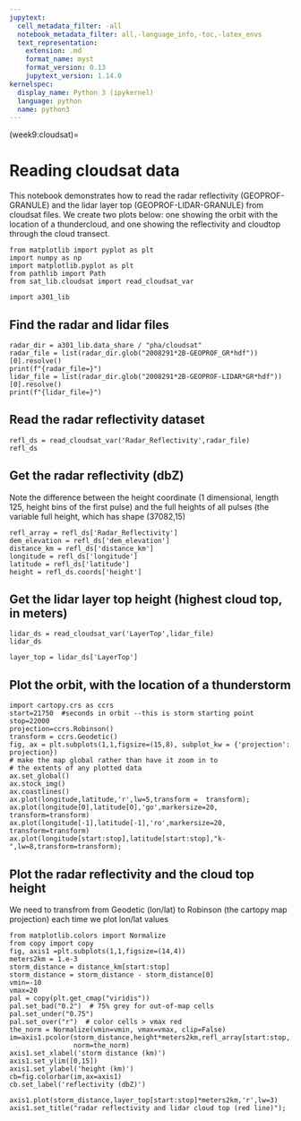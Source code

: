 ```yaml
---
jupytext:
  cell_metadata_filter: -all
  notebook_metadata_filter: all,-language_info,-toc,-latex_envs
  text_representation:
    extension: .md
    format_name: myst
    format_version: 0.13
    jupytext_version: 1.14.0
kernelspec:
  display_name: Python 3 (ipykernel)
  language: python
  name: python3
---
```


(week9:cloudsat)=
# Reading cloudsat data

This notebook demonstrates how to read the radar reflectivity (GEOPROF-GRAΝULE) and the lidar layer top (GEOPROF-LIDAR-GRANULE)
from cloudsat files.  We create two plots below: one showing the orbit with the location of a thundercloud, and one
showing the reflectivity and cloudtop through the cloud transect.

```{code-cell} ipython3
from matplotlib import pyplot as plt
import numpy as np
import matplotlib.pyplot as plt
from pathlib import Path
from sat_lib.cloudsat import read_cloudsat_var

import a301_lib
```

## Find the radar and lidar files

```{code-cell} ipython3
radar_dir = a301_lib.data_share / "pha/cloudsat"
radar_file = list(radar_dir.glob("2008291*2B-GEOPROF_GR*hdf"))[0].resolve()
print(f"{radar_file=}")
lidar_file = list(radar_dir.glob("2008291*2B-GEOPROF-LIDAR*GR*hdf"))[0].resolve()
print(f"{lidar_file=}")
```

## Read the radar reflectivity dataset

```{code-cell} ipython3
refl_ds = read_cloudsat_var('Radar_Reflectivity',radar_file)
refl_ds
```

## Get the radar reflectivity (dbZ)

Note the difference between the height coordinate (1 dimensional, length 125, height bins of the first pulse) and the full heights
of all pulses (the variable full height, which has shape (37082,15)

```{code-cell} ipython3
refl_array = refl_ds['Radar_Reflectivity']
dem_elevation = refl_ds['dem_elevation']
distance_km = refl_ds['distance_km']
longitude = refl_ds['longitude']
latitude = refl_ds['latitude']
height = refl_ds.coords['height']
```

## Get the lidar layer top height (highest cloud top, in meters)

```{code-cell} ipython3
lidar_ds = read_cloudsat_var('LayerTop',lidar_file)
lidar_ds
```

```{code-cell} ipython3
layer_top = lidar_ds['LayerTop']
```

## Plot the orbit, with the location of a thunderstorm

```{code-cell} ipython3
import cartopy.crs as ccrs
start=21750  #seconds in orbit --this is storm starting point
stop=22000
projection=ccrs.Robinson()
transform = ccrs.Geodetic()
fig, ax = plt.subplots(1,1,figsize=(15,8), subplot_kw = {'projection': projection})
# make the map global rather than have it zoom in to
# the extents of any plotted data
ax.set_global()
ax.stock_img()
ax.coastlines()
ax.plot(longitude,latitude,'r',lw=5,transform =  transform);
ax.plot(longitude[0],latitude[0],'go',markersize=20, transform=transform)
ax.plot(longitude[-1],latitude[-1],'ro',markersize=20, transform=transform)
ax.plot(longitude[start:stop],latitude[start:stop],"k-",lw=8,transform=transform);
```

## Plot the radar reflectivity and the cloud top height

We need to transfrom from Geodetic (lon/lat) to Robinson (the cartopy map projection) each time
we plot lon/lat values

```{code-cell} ipython3
from matplotlib.colors import Normalize
from copy import copy
fig, axis1 =plt.subplots(1,1,figsize=(14,4))
meters2km = 1.e-3
storm_distance = distance_km[start:stop]
storm_distance = storm_distance - storm_distance[0]
vmin=-10
vmax=20
pal = copy(plt.get_cmap("viridis"))
pal.set_bad("0.2")  # 75% grey for out-of-map cells
pal.set_under("0.75")
pal.set_over("r")  # color cells > vmax red
the_norm = Normalize(vmin=vmin, vmax=vmax, clip=False)
im=axis1.pcolor(storm_distance,height*meters2km,refl_array[start:stop,:].T,
                norm=the_norm)
axis1.set_xlabel('storm distance (km)')
axis1.set_ylim([0,15])
axis1.set_ylabel('height (km)')
cb=fig.colorbar(im,ax=axis1)
cb.set_label('reflectivity (dbZ)')

axis1.plot(storm_distance,layer_top[start:stop]*meters2km,'r',lw=3)
axis1.set_title("radar reflectivity and lidar cloud top (red line)");
```

